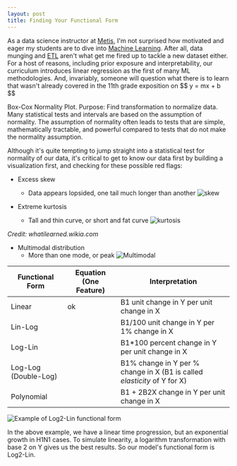 ```yaml
---
layout: post
title: Finding Your Functional Form
---
```


As a data science instructor at [Metis](https://thisismetis.com), I'm not surprised how motivated and eager my students are to dive into [Machine Learning](https://en.wikipedia.org/wiki/Machine_learning). After all, data munging and [ETL](https://en.wikipedia.org/wiki/Extract,_transform,_load) aren't what get me fired up to tackle a new dataset either. For a host of reasons, including prior exposure and interpretability, our curriculum introduces linear regression as the first of many ML methodologies. And, invariably, someone will question what there is to learn that wasn't already covered in the 11th grade exposition on \$$ y = mx + b $$

Box-Cox Normality Plot. Purpose: Find transformation to normalize data. Many statistical tests and intervals are based on the assumption of normality. The assumption of normality often leads to tests that are simple, mathematically tractable, and powerful compared to tests that do not make the normality assumption.

Although it's quite tempting to jump straight into a statistical test for normality of our data, it's critical to get to know our data first by building a visualization first, and checking for these possible red flags:

- Excess skew
  - Data appears lopsided, one tail much longer than another
![skew](https://upload.wikimedia.org/wikipedia/commons/thumb/f/f8/Negative_and_positive_skew_diagrams_%28English%29.svg/446px-Negative_and_positive_skew_diagrams_%28English%29.svg.png)

- Extreme kurtosis
  - Tall and thin curve, or short and fat curve
![kurtosis](http://schaal15.blog.sbc.edu/files/2014/11/kurtosis1.jpg)

_Credit: whatilearned.wikia.com_


- Multimodal distribution
  - More than one mode, or peak
![Multimodal](https://prateekvjoshi.files.wordpress.com/2013/06/multimodal.jpg)


Functional Form | Equation (One Feature) | Interpretation
-----|-------|---------
Linear|ok|B1 unit change in Y per unit change in X
Lin-Log | | B1/100 unit change in Y per 1% change in X
Log-Lin || B1*100 percent change in Y per unit change in X
Log-Log (Double-Log)|| B1% change in Y per % change in X (B1 is called _elasticity_ of Y for X)
Polynomial || B1 + 2B2X change in Y per unit change in X


![Example of Log2-Lin functional form](https://upload.wikimedia.org/wikipedia/commons/f/f8/Influenza-2009-cases-logarithmic.png)

In the above example, we have a linear time progression, but an exponential growth in H1N1 cases. To simulate linearity, a logarithm transformation with base 2 on Y gives us the best results. So our model's functional form is Log2-Lin.

